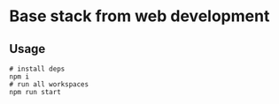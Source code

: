 # Base stack from web development


## Usage

```
# install deps
npm i 
# run all workspaces
npm run start
```

